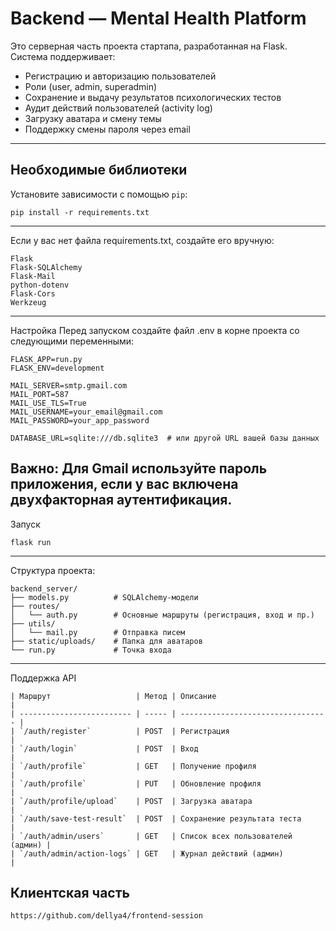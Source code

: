 # Backend — Mental Health Platform

Это серверная часть проекта стартапа, разработанная на Flask. Система поддерживает:

- Регистрацию и авторизацию пользователей
- Роли (user, admin, superadmin)
- Сохранение и выдачу результатов психологических тестов
- Аудит действий пользователей (activity log)
- Загрузку аватара и смену темы
- Поддержку смены пароля через email

---

## Необходимые библиотеки

Установите зависимости с помощью `pip`:

```
pip install -r requirements.txt
```

---

Если у вас нет файла requirements.txt, создайте его вручную:
```
Flask
Flask-SQLAlchemy
Flask-Mail
python-dotenv
Flask-Cors
Werkzeug
```

---

Настройка
Перед запуском создайте файл .env в корне проекта со следующими переменными:
```
FLASK_APP=run.py
FLASK_ENV=development

MAIL_SERVER=smtp.gmail.com
MAIL_PORT=587
MAIL_USE_TLS=True
MAIL_USERNAME=your_email@gmail.com
MAIL_PASSWORD=your_app_password

DATABASE_URL=sqlite:///db.sqlite3  # или другой URL вашей базы данных
```
Важно: Для Gmail используйте пароль приложения, если у вас включена двухфакторная аутентификация.
---

Запуск
```
flask run
```
---

Структура проекта:
```
backend_server/
├── models.py          # SQLAlchemy-модели
├── routes/
│   └── auth.py        # Основные маршруты (регистрация, вход и пр.)
├── utils/
│   └── mail.py        # Отправка писем
├── static/uploads/    # Папка для аватаров
└── run.py             # Точка входа

```
---
Поддержка API
```
| Маршрут                   | Метод | Описание                          |
| ------------------------- | ----- | --------------------------------- |
| `/auth/register`          | POST  | Регистрация                       |
| `/auth/login`             | POST  | Вход                              |
| `/auth/profile`           | GET   | Получение профиля                 |
| `/auth/profile`           | PUT   | Обновление профиля                |
| `/auth/profile/upload`    | POST  | Загрузка аватара                  |
| `/auth/save-test-result`  | POST  | Сохранение результата теста       |
| `/auth/admin/users`       | GET   | Список всех пользователей (админ) |
| `/auth/admin/action-logs` | GET   | Журнал действий (админ)           |

```
## Клиентская часть
```
https://github.com/dellya4/frontend-session
```
